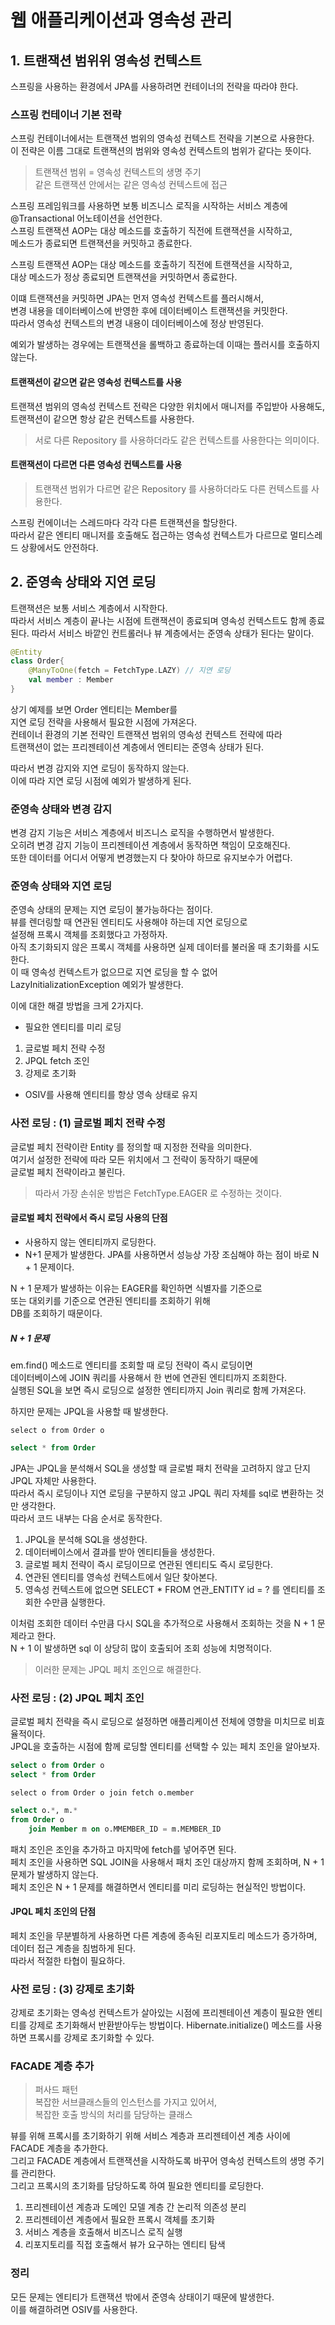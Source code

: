 # 웹 애플리케이션과 영속성 관리

## 1. 트랜잭션 범위위 영속성 컨텍스트

스프링을 사용하는 환경에서 JPA를 사용하려면 컨테이너의 전략을 따라야 한다.   

### 스프링 컨테이너 기본 전략

스프링 컨테이너에서는 트랜잭션 범위의 영속성 컨텍스트 전략을 기본으로 사용한다.   
이 전략은 이름 그대로 트랜잭션의 범위와 영속성 컨텍스트의 범위가 같다는 뜻이다.

> 트랜잭션 범위 = 영속성 컨텍스트의 생명 주기   
> 같은 트랜잭션 안에서는 같은 영속성 컨텍스트에 접근

스프링 프레임워크를 사용하면 보통 비즈니스 로직을 시작하는 서비스 계층에 @Transactional 어노테이션을 선언한다.   
스프링 트랜잭션 AOP는 대상 메소드를 호출하기 직전에 트랜잭션을 시작하고,   
메소드가 종료되면 트랜잭션을 커밋하고 종료한다.   

스프링 트랜잭션 AOP는 대상 메소드를 호출하기 직전에 트랜잭션을 시작하고,    
대상 메소드가 정상 종료되면 트랜잭션을 커밋하면서 종료한다.   

이떄 트랜잭션을 커밋하면 JPA는 먼저 영속성 컨텍스트를 플러시해서,    
변경 내용을 데이터베이스에 반영한 후에 데이터베이스 트랜잭션을 커밋한다.    
따라서 영속성 컨텍스트의 변경 내용이 데이터베이스에 정상 반영된다.    

예외가 발생하는 경우에는 트랜잭션을 롤백하고 종료하는데 이때는 플러시를 호출하지 않는다.   
 
#### 트랜잭션이 같으면 같은 영속성 컨텍스트를 사용

트랜잭션 범위의 영속성 컨텍스트 전략은 다양한 위치에서 매니저를 주입받아 사용해도,   
트랜잭션이 같으면 항상 같은 컨텍스트를 사용한다.   

> 서로 다른 Repository 를 사용하더라도 같은 컨텍스트를 사용한다는 의미이다.

#### 트랜잭션이 다르면 다른 영속성 컨텍스트를 사용

> 트랜잭션 범위가 다르면 같은 Repository 를 사용하더라도 다른 컨텍스트를 사용한다.   

스프링 컨에이너는 스레드마다 각각 다른 트랜잭션을 할당한다.   
따라서 같은 엔티티 매니저를 호출해도 접근하는 영속성 컨텍스트가 다르므로 멀티스레드 상황에서도 안전하다.   

## 2. 준영속 상태와 지연 로딩

트랜잭션은 보통 서비스 계층에서 시작한다.   
따라서 서비스 계층이 끝나는 시점에 트랜잭션이 종료되며 영속성 컨텍스트도 함께 종료된다.
따라서 서비스 바깥인 컨트롤러나 뷰 계층에서는 준영속 상태가 된다는 말이다.   

```kotlin
@Entity
class Order{
    @ManyToOne(fetch = FetchType.LAZY) // 지연 로딩
    val member : Member
}
```

상기 예제를 보면 Order 엔티티는 Member를     
지연 로딩 전략을 사용해서 필요한 시점에 가져온다.   
컨테이너 환경의 기본 전략인 트랜잭션 범위의 영속성 컨텍스트 전략에 따라   
트랜잭션이 없는 프리젠테이션 계층에서 엔티티는 준영속 상태가 된다.   

따라서 변경 감지와 지연 로딩이 동작하지 않는다.   
이에 따라 지연 로딩 시점에 예외가 발생하게 된다.   

### 준영속 상태와 변경 감지

변경 감지 기능은 서비스 계층에서 비즈니스 로직을 수행하면서 발생한다.   
오히려 변경 감지 기능이 프리젠테이션 계층에서 동작하면 책임이 모호해진다.   
또한 데이터를 어디서 어떻게 변경했는지 다 찾아야 하므로 유지보수가 어렵다.   

### 준영속 상태와 지연 로딩

준영속 상태의 문제는 지연 로딩이 불가능하다는 점이다.   
뷰를 렌더링할 때 연관된 엔티티도 사용해야 하는데 지연 로딩으로     
설정해 프록시 객체를 조회했다고 가정하자.    
아직 초기화되지 않은 프록시 객체를 사용하면 실제 데이터를 불러올 때 초기화를 시도한다.   
이 때 영속성 컨텍스트가 없으므로 지연 로딩을 할 수 없어 LazyInitializationException 예외가 발생한다.   

이에 대한 해결 방법을 크게 2가지다.

- 필요한 엔티티를 미리 로딩
1. 글로벌 페치 전략 수정
2. JPQL fetch 조인
3. 강제로 초기화
- OSIV를 사용해 엔티티를 항상 영속 상태로 유지

### 사전 로딩 : (1) 글로벌 페치 전략 수정

글로벌 페치 전략이란 Entity 를 정의할 때 지정한 전략을 의미한다.   
여기서 설정한 전략에 따라 모든 위치에서 그 전략이 동작하기 때문에     
글로벌 페치 전략이라고 불린다.       

> 따라서 가장 손쉬운 방법은 FetchType.EAGER 로 수정하는 것이다.

#### 글로벌 페치 전략에서 즉시 로딩 사용의 단점

- 사용하지 않는 엔티티까지 로딩한다.
- N+1 문제가 발생한다.
 JPA를 사용하면서 성능상 가장 조심해야 하는 점이 바로 N + 1 문제이다.
  
N + 1 문제가 발생하는 이유는 EAGER를 확인하면 식별자를 기준으로    
또는 대외키를 기준으로 연관된 엔티티를 조회하기 위해    
DB를 조회하기 때문이다.   

##### N + 1 문제

em.find() 메소드로 엔티티를 조회할 때 로딩 전략이 즉시 로딩이면    
데이터베이스에 JOIN 쿼리를 사용해서 한 번에 연관된 엔티티까지 조회한다.   
실행된 SQL을 보면 즉시 로딩으로 설정한 엔티티까지 Join 쿼리로 함께 가져온다.   

하지만 문제는 JPQL을 사용할 때 발생한다.  

```jpaql
select o from Order o
```

```sql
select * from Order
```

JPA는 JPQL을 분석해서 SQL을 생성할 때 글로벌 패치 전략을 고려하지 않고 단지 JPQL 자체만 사용한다.   
따라서 즉시 로딩이나 지연 로딩을 구분하지 않고 JPQL 쿼리 자체를 sql로 변환하는 것만 생각한다.   
따라서 코드 내부는 다음 순서로 동작한다.

1. JPQL을 분석해 SQL을 생성한다.
2. 데이터베이스에서 결과를 받아 엔티티들을 생성한다.
3. 글로벌 페치 전략이 즉시 로딩이므로 연관된 엔티티도 즉시 로딩한다.
4. 연관된 엔티티를 영속성 컨텍스트에서 일단 찾아본다. 
5. 영속성 컨텍스트에 없으면 SELECT * FROM 연관_ENTITY id = ? 를 엔티티를 조회한 수만큼 실행한다.

이처럼 조회한 데이터 수만큼 다시 SQL을 추가적으로 사용해서 조회하는 것을 N + 1 문제라고 한다.   
N + 1 이 발생하면 sql 이 상당히 많이 호출되어 조회 성능에 치명적이다.   

> 이러한 문제는 JPQL 페치 조인으로 해결한다.

### 사전 로딩 : (2) JPQL 페치 조인

글로벌 페치 전략을 즉시 로딩으로 설정하면 애플리케이션 전체에 영향을 미치므로 비효율적이다.   
JPQL을 호출하는 시점에 함께 로딩할 엔티티를 선택할 수 있는 페치 조인을 알아보자.   

```sql
select o from Order o
select * from Order
```

```jpaql
select o from Order o join fetch o.member
```

```sql
select o.*, m.* 
from Order o 
    join Member m on o.MMEMBER_ID = m.MEMBER_ID
```
패치 조인은 조인을 추가하고 마지막에 fetch를 넣어주면 된다.   
페치 조인을 사용하면 SQL JOIN을 사용해서 패치 조인 대상까지 함께 조회하며, 
N + 1 문제가 발생하지 않는다.   
페치 조인은 N + 1 문제를 해결하면서 엔티티를 미리 로딩하는 현실적인 방법이다.   

#### JPQL 페치 조인의 단점

페치 조인을 무분별하게 사용하면 다른 계층에 종속된 리포지토리 메소드가 증가하며,   
데이터 접근 계층을 침범하게 된다.   
따라서 적절한 타협이 필요하다.   

### 사전 로딩 : (3) 강제로 초기화

강제로 초기화는 영속성 컨텍스트가 살아있는 시점에 프리젠테이션 계층이 필요한 엔티티를 강제로 초기화해서 반환받아두는 방법이다.
Hibernate.initialize() 메소드를 사용하면 프록시를 강제로 초기화할 수 있다.   

### FACADE 계층 추가

> 퍼사드 패턴    
> 복잡한 서브클래스들의 인스턴스를 가지고 있어서,    
> 복잡한 호출 방식의 처리를 담당하는 클래스

뷰를 위해 프록시를 초기화하기 위해 서비스 계층과 프리젠테이션 계층 사이에 FACADE 계층을 추가한다.   
그리고 FACADE 계층에서 트랜잭션을 시작하도록 바꾸어 영속성 컨텍스트의 생명 주기를 관리한다.   
그리고 프록시의 초기화를 담당하도록 하여 필요한 엔티티를 로딩한다.   

1. 프리젠테이션 계층과 도메인 모델 계층 간 논리적 의존성 분리
2. 프리젠테이션 계층에서 필요한 프록시 객체를 초기화
3. 서비스 계층을 호출해서 비즈니스 로직 실행
4. 리포지토리를 직접 호출해서 뷰가 요구하는 엔티티 탐색

### 정리

모든 문제는 엔티티가 트랜잭션 밖에서 준영속 상태이기 때문에 발생한다.   
이를 해결하려면 OSIV를 사용한다.  




